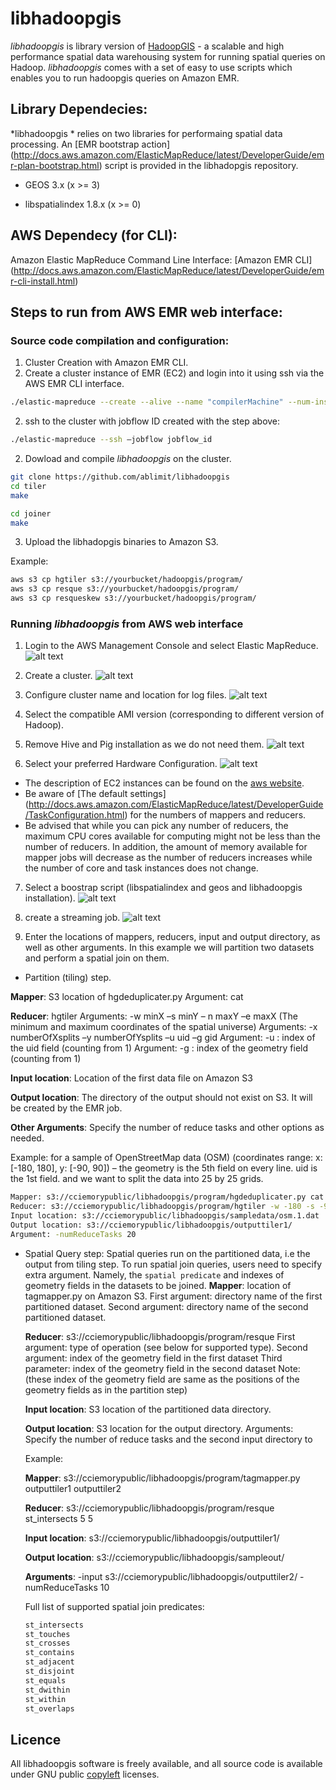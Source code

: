 # libhadoopgis
*libhadoopgis* is library version of [HadoopGIS](https://github.com/Hadoop-GIS/Hadoop-GIS) - a 
scalable and high performance spatial data warehousing system for running spatial queries on 
Hadoop. *libhadoopgis* comes with a set of easy to use scripts which enables you to run 
hadoopgis queries on Amazon EMR.

## Library Dependecies:
*libhadoopgis * relies on two libraries for performaing spatial data processing. An [EMR bootstrap action] (http://docs.aws.amazon.com/ElasticMapReduce/latest/DeveloperGuide/emr-plan-bootstrap.html) script is provided in the libhadopgis repository.

- GEOS 3.x (x >= 3)

- libspatialindex 1.8.x (x >= 0)

## AWS Dependecy (for CLI):
Amazon Elastic MapReduce Command Line Interface: [Amazon EMR CLI] (http://docs.aws.amazon.com/ElasticMapReduce/latest/DeveloperGuide/emr-cli-install.html)

## Steps to run from AWS EMR web interface:

### Source code compilation and configuration:

1. Cluster Creation with Amazon EMR CLI.
  1. Create a cluster instance of EMR (EC2) and login into it using ssh via the AWS EMR CLI interface.

  ```bash 
  ./elastic-mapreduce --create --alive --name "compilerMachine" --num-instances=1 --master-instance-type=m1.medium
  ```

  2. ssh to the cluster with jobflow ID created with the step above:

  ```bash
  ./elastic-mapreduce --ssh –jobflow jobflow_id
  ```


2. Dowload and compile *libhadoopgis* on the cluster.

  ```bash
  git clone https://github.com/ablimit/libhadoopgis
  cd tiler
  make

  cd joiner
  make
  ```

3. Upload the libhadopgis binaries to Amazon S3.
  
  Example:
  
  ```bash
  aws s3 cp hgtiler s3://yourbucket/hadoopgis/program/
  aws s3 cp resque s3://yourbucket/hadoopgis/program/
  aws s3 cp resqueskew s3://yourbucket/hadoopgis/program/
  ```


### Running *libhadoopgis* from AWS web interface
1. Login to the AWS Management Console and select Elastic MapReduce.
![alt text](https://github.com/ablimit/libhadoopgis/raw/master/documentation/images/1.png "Select EMR")

2. Create a cluster.
![alt text](https://github.com/ablimit/libhadoopgis/raw/master/documentation/images/2.png "Create a cluster")

3. Configure cluster name and location for log files.
![alt text](https://github.com/ablimit/libhadoopgis/raw/master/documentation/images/3.png "configure cluster")

4. Select the compatible AMI version (corresponding to different version of Hadoop).

5. Remove Hive and Pig installation as we do not need them.
![alt text](https://github.com/ablimit/libhadoopgis/raw/master/documentation/images/5.png "remove hive and pig")

6. Select your preferred Hardware Configuration.
![alt text](https://github.com/ablimit/libhadoopgis/raw/master/documentation/images/6.png "configure hardware")
  * The description of EC2 instances can be found on the [aws website](http://aws.amazon.com/ec2/instance-types/instance-details/).
  * Be aware of [The default settings] (http://docs.aws.amazon.com/ElasticMapReduce/latest/DeveloperGuide/TaskConfiguration.html) for the numbers of mappers and reducers.  
  * Be advised that while you can pick any number of reducers, the maximum CPU cores available for computing might not be less than the number of reducers. In addition, the amount of memory available for mapper jobs will decrease as the number of reducers increases while the number of core and task instances does not change.


7. Select a boostrap script (libspatialindex and geos and libhadoopgis installation).
![alt text](https://github.com/ablimit/libhadoopgis/raw/master/documentation/images/7.png "bootstrap")

8. create a streaming job.
![alt text](https://github.com/ablimit/libhadoopgis/raw/master/documentation/images/8.png "streaming")

9. Enter the locations of mappers, reducers, input and output directory, as well as other arguments. In this example we will partition two datasets and perform a spatial join on them.
  * Partition (tiling) step.

   **Mapper**: S3 location of hgdeduplicater.py
   Argument: cat
   
   **Reducer**: hgtiler
   Arguments: -w minX –s minY – n maxY –e maxX (The minimum and maximum coordinates of the spatial universe)
   Arguments: -x numberOfXsplits –y numberOfYsplits –u uid –g gid
   Argument: -u : index of the uid field (counting from 1)
   Argument: -g : index of the geometry field (counting from 1)
   
   **Input location**: Location of the first data file on Amazon S3
   
   **Output location**: The directory of the output should not exist on S3. It will be created by the EMR job.
   
   **Other Arguments**: Specify the number of reduce tasks and other options as needed.
  
   Example: for a sample of OpenStreetMap data (OSM) (coordinates range: x: [-180, 180], y: [-90, 90]) – the geometry is the 5th field on every line. uid is the 1st field. and we want to split the data into 25 by 25 grids.
   
   ```bash
   Mapper: s3://cciemorypublic/libhadoopgis/program/hgdeduplicater.py cat 
   Reducer: s3://cciemorypublic/libhadoopgis/program/hgtiler -w -180 -s -90 -n 90 -e 180 -x 25 -y 25 -u 1 -g 5
   Input location: s3://cciemorypublic/libhadoopgis/sampledata/osm.1.dat
   Output location: s3://cciemorypublic/libhadoopgis/outputtiler1/
   Argument: -numReduceTasks 20
   ```

  * Spatial Query step:
    Spatial queries run on the partitioned data, i.e the output from tiling step. To run spatial join queries, users need to specify extra argument. Namely, the `spatial predicate` and indexes of geometry fields in the datasets to be joined.
    **Mapper**: location of tagmapper.py on Amazon S3.
    First argument: directory name of the first partitioned dataset.
    Second argument: directory name of the second partitioned dataset.
    
    **Reducer**: s3://cciemorypublic/libhadoopgis/program/resque
    First argument: type of operation (see below for supported type).
    Second argument: index of the geometry field in the first dataset
    Third parameter: index of the geometry field in the second dataset
    Note: (these index of the geometry field are same as the positions of the geometry fields as in the partition step)
    
    **Input location**: S3 location of the partitioned data directory.
    
    **Output location**: S3 location for the output directory.
Arguments: Specify the number of reduce tasks and the second input directory to


    Example:
    
    **Mapper**: s3://cciemorypublic/libhadoopgis/program/tagmapper.py outputtiler1 outputtiler2
    
    **Reducer**: s3://cciemorypublic/libhadoopgis/program/resque st_intersects 5 5
    
    **Input location**: s3://cciemorypublic/libhadoopgis/outputtiler1/
    
    **Output location**: s3://cciemorypublic/libhadoopgis/sampleout/
    
    **Arguments**: -input s3://cciemorypublic/libhadoopgis/outputtiler2/ -numReduceTasks 10
    
    Full list of supported spatial join predicates:
    
    ```bash
    st_intersects
    st_touches
    st_crosses
    st_contains
    st_adjacent
    st_disjoint
    st_equals
    st_dwithin 
    st_within
    st_overlaps
    ```

## Licence
All libhadoopgis software is freely available, and all source code 
is available under GNU public [copyleft](http://www.gnu.org/copyleft/ "copyleft") licenses.

